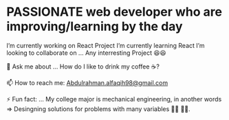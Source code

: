 # PASSIONATE web developer who are improving/learning by the day 



I’m currently working on React Project
I’m currently learning React
I’m looking to collaborate on ... Any interresting Project :laughing::satisfied:

💬 Ask me about ... How do I like to drink my coffee :coffee:?

📫 How to reach me: Abdulrahman.alfaqih98@gmail.com

⚡ Fun fact: ... My college major is mechanical engineering, in another words => Desingning solutions for problems with many variables :mechanic: :technologist:. 
